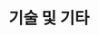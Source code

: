 ---
title: 기술 및 기타
type: landing

sections:   
  - block: resume-skills
    content:
      title: 기술 및 취미
      username: profile
    design:
      show_skill_percentage: false
  - block: resume-languages
    content:
      title: 언어
      username: profile
---